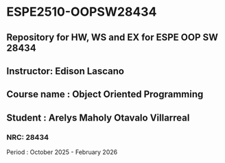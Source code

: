 # ESPE2510-OOPSW28434
## Repository for HW, WS and EX for ESPE OOP SW 28434
## Instructor: Edison Lascano
## Course name : Object Oriented Programming
## Student : Arelys Maholy Otavalo Villarreal
### NRC: 28434

Period : October 2025 - February 2026
